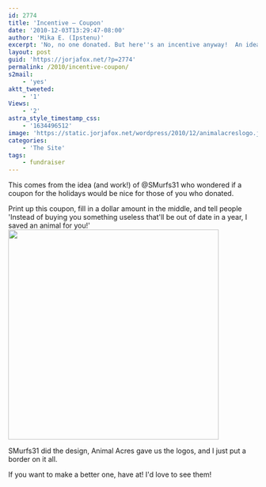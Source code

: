 ```yaml
---
id: 2774
title: 'Incentive — Coupon'
date: '2010-12-03T13:29:47-08:00'
author: 'Mika E. (Ipstenu)'
excerpt: 'No, no one donated. But here''s an incentive anyway!  An idea for how to share your animal love with others!'
layout: post
guid: 'https://jorjafox.net/?p=2774'
permalink: /2010/incentive-coupon/
s2mail:
    - 'yes'
aktt_tweeted:
    - '1'
Views:
    - '2'
astra_style_timestamp_css:
    - '1634496512'
image: 'https://static.jorjafox.net/wordpress/2010/12/animalacreslogo.jpg'
categories:
    - 'The Site'
tags:
    - fundraiser
---
```


This comes from the idea (and work!) of @SMurfs31 who wondered if a coupon for the holidays would be nice for those of you who donated.

Print up this coupon, fill in a dollar amount in the middle, and tell people 'Instead of buying you something useless that'll be out of date in a year, I saved an animal for you!'
<img src="//static.jorjafox.net/wordpress/2010/12/animalacrescoupon.png" alt="" title="animalacrescoupon" width="425" height="425" class="aligncenter size-full wp-image-2776" />

SMurfs31 did the design, Animal Acres gave us the logos, and I just put a border on it all.

If you want to make a better one, have at! I'd love to see them!
